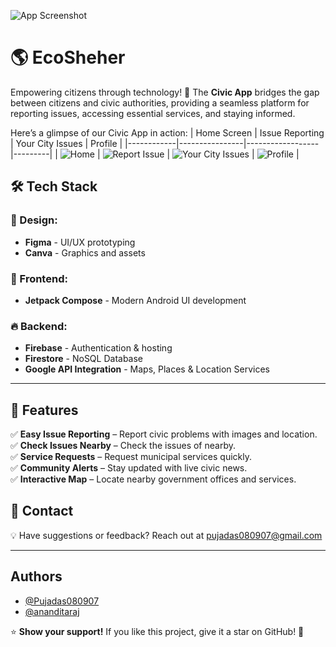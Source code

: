 

![App Screenshot](https://raw.githubusercontent.com/ananditaraj/Shopping-Page/main/banner.jpg)



# 🌎 EcoSheher

Empowering citizens through technology! 🚀 The **Civic App** bridges the gap between citizens and civic authorities, providing a seamless platform for reporting issues, accessing essential services, and staying informed.

Here’s a glimpse of our Civic App in action:
| Home Screen | Issue Reporting | Your City Issues | Profile |
|------------|----------------|------------------|---------|
| ![Home](https://raw.githubusercontent.com/ananditaraj/Shopping-Page/main/homefeed.png) | ![Report Issue](https://raw.githubusercontent.com/ananditaraj/Shopping-Page/main/issuereport.png) | ![Your City Issues](https://raw.githubusercontent.com/ananditaraj/Shopping-Page/main/mycity1.png) | ![Profile](https://raw.githubusercontent.com/ananditaraj/Shopping-Page/main/profile.png) |



## 🛠️ Tech Stack

### 🎨 Design:
- **Figma** - UI/UX prototyping
- **Canva** - Graphics and assets

### 📱 Frontend:
- **Jetpack Compose** - Modern Android UI development

### 🔥 Backend:
- **Firebase** - Authentication & hosting
- **Firestore** - NoSQL Database
- **Google API Integration** - Maps, Places & Location Services

---

## 🚀 Features

✅ **Easy Issue Reporting** – Report civic problems with images and location.  
✅ **Check Issues Nearby** – Check the issues of nearby.  
✅ **Service Requests** – Request municipal services quickly.  
✅ **Community Alerts** – Stay updated with live civic news.  
✅ **Interactive Map** – Locate nearby government offices and services.  


## 📧 Contact

💡 Have suggestions or feedback? Reach out at [pujadas080907@gmail.com](pujadas080907@gmail.com)

---
## Authors

- [@Pujadas080907](https://github.com/Pujadas080907)
- [@ananditaraj](https://github.com/ananditaraj)

⭐ **Show your support!** If you like this project, give it a star on GitHub! 🌟
